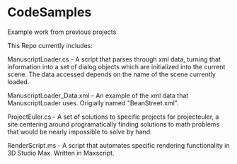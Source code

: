 CodeSamples
===========

Example work from previous projects

This Repo currently includes:

ManuscriptLoader.cs - A script that parses through xml data, turning that information into a set of dialog objects which are initialized into the current scene. The data accessed depends on the name of the scene currently loaded.

ManuscriptLoader_Data.xml - An example of the xml data that ManuscriptLoader uses. Origially named "BeanStreet.xml".

ProjectEuler.cs - A set of solutions to specific projects for projecteuler, a site centering around programatically finding solutions to math problems that would be nearly impossible to solve by hand.

RenderScript.ms - A script that automates specific rendering functionality in 3D Studio Max. Written in Maxscript.
